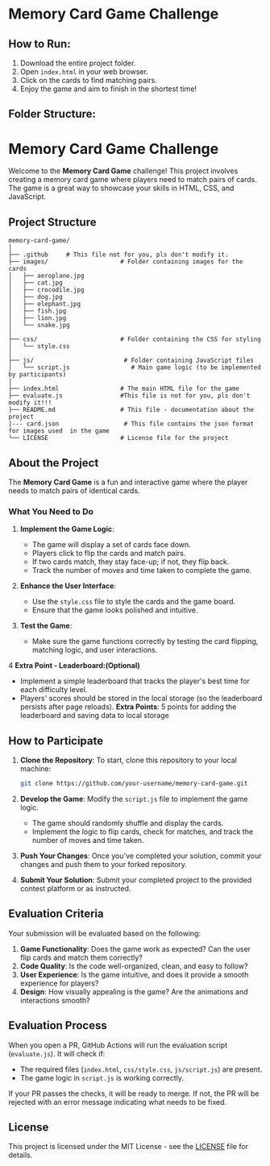 # Memory Card Game Challenge

## How to Run:

1. Download the entire project folder.
2. Open `index.html` in your web browser.
3. Click on the cards to find matching pairs.
4. Enjoy the game and aim to finish in the shortest time!

## Folder Structure:

# Memory Card Game Challenge

Welcome to the **Memory Card Game** challenge! This project involves creating a memory card game where players need to match pairs of cards. The game is a great way to showcase your skills in HTML, CSS, and JavaScript.

## Project Structure

```
memory-card-game/
│
├── .github     # This file not for you, pls don't modify it.
├── images/                    # Folder containing images for the cards
│   ├── aeroplane.jpg
│   ├── cat.jpg
│   ├── crocodile.jpg
│   ├── dog.jpg
│   ├── elephant.jpg
│   ├── fish.jpg
│   ├── lion.jpg
│   └── snake.jpg
│
├── css/                       # Folder containing the CSS for styling
│   └── style.css
│
├── js/                         # Folder containing JavaScript files
│   └── script.js                 # Main game logic (to be implemented by participants)
│
├── index.html                 # The main HTML file for the game
├── evaluate.js                #This file is not for you, pls don't modify it!!!
├── README.md                  # This file - documentation about the project
|--- card.json                  # This file contains the json format for images used  in the game
└── LICENSE                    # License file for the project
```

## About the Project

The **Memory Card Game** is a fun and interactive game where the player needs to match pairs of identical cards. 

### What You Need to Do

1. **Implement the Game Logic**:
   - The game will display a set of cards face down.
   - Players click to flip the cards and match pairs.
   - If two cards match, they stay face-up; if not, they flip back.
   - Track the number of moves and time taken to complete the game.

2. **Enhance the User Interface**:
   - Use the `style.css` file to style the cards and the game board.
   - Ensure that the game looks polished and intuitive.

3. **Test the Game**:
   - Make sure the game functions correctly by testing the card flipping, matching logic, and user interactions.

4 **Extra Point - Leaderboard:(Optional)**
- Implement a simple leaderboard that tracks the player's best time for each difficulty level.
- Players' scores should be stored in the local storage (so the leaderboard persists after page reloads).
**Extra Points**: 5 points for adding the leaderboard and saving data to local storage

## How to Participate

1. **Clone the Repository**:
   To start, clone this repository to your local machine:
   ```bash
   git clone https://github.com/your-username/memory-card-game.git
   ```

2. **Develop the Game**:
   Modify the `script.js` file to implement the game logic.
   - The game should randomly shuffle and display the cards.
   - Implement the logic to flip cards, check for matches, and track the number of moves and time taken.

3. **Push Your Changes**:
   Once you've completed your solution, commit your changes and push them to your forked repository.

4. **Submit Your Solution**:
   Submit your completed project to the provided contest platform or as instructed.

## Evaluation Criteria

Your submission will be evaluated based on the following:

1. **Game Functionality**: Does the game work as expected? Can the user flip cards and match them correctly?
2. **Code Quality**: Is the code well-organized, clean, and easy to follow?
3. **User Experience**: Is the game intuitive, and does it provide a smooth experience for players?
4. **Design**: How visually appealing is the game? Are the animations and interactions smooth?

## Evaluation Process

When you open a PR, GitHub Actions will run the evaluation script (`evaluate.js`). It will check if:
- The required files (`index.html`, `css/style.css`, `js/script.js`) are present.
- The game logic in `script.js` is working correctly.

If your PR passes the checks, it will be ready to merge. If not, the PR will be rejected with an error message indicating what needs to be fixed.


## License

This project is licensed under the MIT License - see the [LICENSE](LICENSE) file for details.
```
